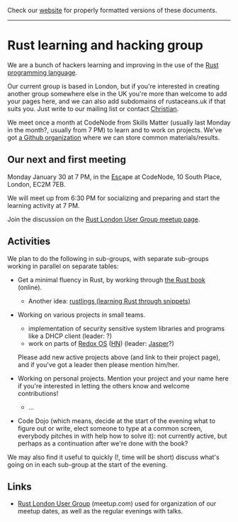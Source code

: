 Check our [website](http://rustaceans.uk/) for
properly formatted versions of these documents.

---

# Rust learning and hacking group

We are a bunch of hackers learning and improving in the use of the
[Rust programming language](https://www.rust-lang.org/).

Our current group is based in London, but if you're interested in
creating another group somewhere else in the UK you're more than
welcome to add your pages here, and we can also add subdomains of
rustaceans.uk if that suits you. Just write to our mailing list or
contact [Christian](users/Christian_Jaeger.md).

We meet once a month at CodeNode from Skills Matter (usually last
Monday in the month?, usually from 7 PM) to learn and to work on
projects. We've got [a Github organization](Github.md) where we can
store common materials/results.

## Our next and first meeting

Monday January 30 at 7 PM, in the [Esc](https://skillsmatter.com/event-space)ape at CodeNode, 10 South Place, London, EC2M 7EB. 

We will meet up from 6:30 PM for socializing and preparing and start the learning activity at 7 PM.

Join the discussion on the [Rust London User Group meetup page](https://www.meetup.com/Rust-London-User-Group/).

## Activities

We plan to do the following in sub-groups, with separate sub-groups
working in parallel on separate tables:

* Get a minimal fluency in Rust, by working through [the Rust
  book](http://doc.rust-lang.org/book/) (online).
    * Another idea: [rustlings (learning Rust through snippets)](https://github.com/carols10cents/rustlings)

* Working on various projects in small teams. 

    * implementation of security sensitive system libraries and
      programs like a DHCP client (leader: ?)
    * work on parts of [Redox OS](http://www.redox-os.org/)
      ([HN](https://news.ycombinator.com/item?id=10295187)) (leader: [Jasper](users/Jasper_Wallace.md)?)

  Please add new active projects above (and link to their project
  page), and if you've got a leader then please mention him/her.

* Working on personal projects. Mention your project and your name
  here if you're interested in letting the others know and welcome
  contributions!

    * ...

* Code Dojo (which means, decide at the start of the evening what to
  figure out or write, elect someone to type at a common screen,
  everybody pitches in with help how to solve it): not currently
  active, but perhaps as a continuation after we're done with the
  book?

We may also find it useful to quickly (!, time will be short) discuss
what's going on in each sub-group at the start of the evening.


## Links

* [Rust London User
  Group](http://www.meetup.com/Rust-London-User-Group/) (meetup.com)
  used for organization of our meetup dates, as well as the regular
  evenings with talks.
